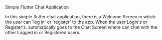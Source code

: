 
Simple Flutter Chat Application

In this simple flutter chat application, there is a Welcome Screen in which the user can 'log in' or 'register' to the app.
When the user Login's or Register's, automatically goes to the Chat Screen where can chat with the other Logged in or Registered users.


